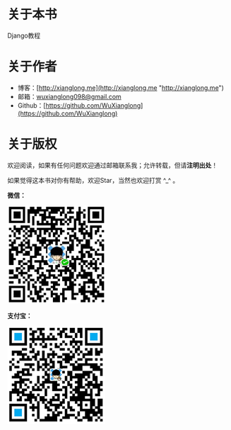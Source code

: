 # 关于本书

Django教程

# 关于作者

* 博客：[http://xianglong.me](http://xianglong.me "http://xianglong.me")
* 邮箱：wuxianglong098@gmail.com
* Github：[https://github.com/WuXianglong](https://github.com/WuXianglong)

# 关于版权

欢迎阅读，如果有任何问题欢迎通过邮箱联系我；允许转载，但请**注明出处**！

如果觉得这本书对你有帮助，欢迎Star，当然也欢迎打赏 ^\_^ 。

**微信：**

![](/assets/wechat.jpg)

**支付宝：**

![](/assets/alipay.jpg)

